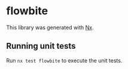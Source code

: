 # flowbite

This library was generated with [Nx](https://nx.dev).

## Running unit tests

Run `nx test flowbite` to execute the unit tests.
